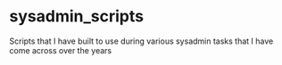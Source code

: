 # sysadmin_scripts
Scripts that I have built to use during various sysadmin tasks that I have come across over the years
